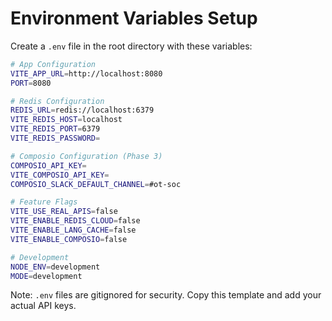 # Environment Variables Setup

Create a `.env` file in the root directory with these variables:

```bash
# App Configuration
VITE_APP_URL=http://localhost:8080
PORT=8080

# Redis Configuration
REDIS_URL=redis://localhost:6379
VITE_REDIS_HOST=localhost
VITE_REDIS_PORT=6379
VITE_REDIS_PASSWORD=

# Composio Configuration (Phase 3)
COMPOSIO_API_KEY=
VITE_COMPOSIO_API_KEY=
COMPOSIO_SLACK_DEFAULT_CHANNEL=#ot-soc

# Feature Flags
VITE_USE_REAL_APIS=false
VITE_ENABLE_REDIS_CLOUD=false
VITE_ENABLE_LANG_CACHE=false
VITE_ENABLE_COMPOSIO=false

# Development
NODE_ENV=development
MODE=development
```

Note: `.env` files are gitignored for security. Copy this template and add your actual API keys.
